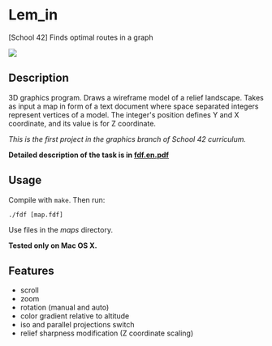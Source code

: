 # Lem_in

[School 42] Finds optimal routes in a graph

![](lem-in_demo.gif)

## Description

3D graphics program. Draws a wireframe model of a relief landscape. Takes as input a map in form of a text document where space separated integers represent vertices of a model. The integer's position defines Y and X coordinate, and its value is for Z coordinate.

*This is the first project in the graphics branch of School 42 curriculum.*

**Detailed description of the task is in [fdf.en.pdf](https://github.com/dstepanets/FdF/blob/master/fdf.en.pdf)**

## Usage

Compile with `make`. Then run:

`./fdf [map.fdf]`

Use files in the *maps* directory.

**Tested only on Mac OS X.**

## Features

- scroll
- zoom
- rotation (manual and auto)
- color gradient relative to altitude
- iso and parallel projections switch
- relief sharpness modification (Z coordinate scaling)
